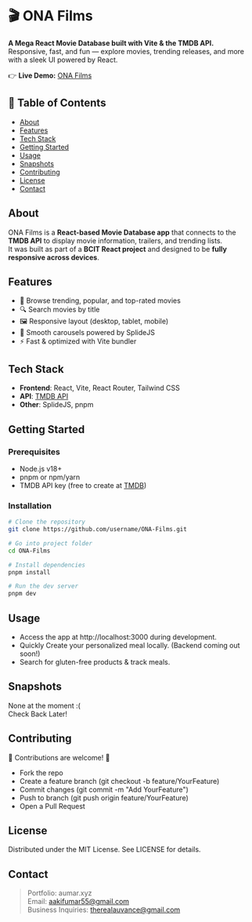 # 🎬 ONA Films  

**A Mega React Movie Database built with Vite & the TMDB API.**  
Responsive, fast, and fun — explore movies, trending releases, and more with a sleek UI powered by React. 

👉 **Live Demo:** [ONA Films](https://aumar.xyz/ONA-Films/)  

## 📖 Table of Contents
- [About](#about)
- [Features](#features)
- [Tech Stack](#tech-stack)
- [Getting Started](#getting-started)
- [Usage](#usage)
- [Snapshots](#snapshots)
- [Contributing](#contributing)
- [License](#license)
- [Contact](#contact)


## About
ONA Films is a **React-based Movie Database app** that connects to the **TMDB API** to display movie information, trailers, and trending lists.  
It was built as part of a **BCIT React project** and designed to be **fully responsive across devices**.   

## Features
- 🎥 Browse trending, popular, and top-rated movies  
- 🔍 Search movies by title  
- 🖼️ Responsive layout (desktop, tablet, mobile)  
- 🎠 Smooth carousels powered by SplideJS  
- ⚡ Fast & optimized with Vite bundler  

## Tech Stack
- **Frontend**: React, Vite, React Router, Tailwind CSS  
- **API**: [TMDB API](https://developer.themoviedb.org/docs/getting-started)  
- **Other**: SplideJS, pnpm  

## Getting Started

### Prerequisites
- Node.js v18+  
- pnpm or npm/yarn  
- TMDB API key (free to create at [TMDB](https://developer.themoviedb.org/))  

### Installation
```bash
# Clone the repository
git clone https://github.com/username/ONA-Films.git

# Go into project folder
cd ONA-Films

# Install dependencies
pnpm install

# Run the dev server
pnpm dev
```
## Usage

- Access the app at http://localhost:3000 during development.
- Quickly Create your personalized meal locally. (Backend coming out soon!)
- Search for gluten-free products & track meals.

## Snapshots
None at the moment :( <br>
Check Back Later!

## Contributing

👑 Contributions are welcome! 👑

- Fork the repo
- Create a feature branch (git checkout -b feature/YourFeature)
- Commit changes (git commit -m "Add YourFeature")
- Push to branch (git push origin feature/YourFeature)
- Open a Pull Request

## License
Distributed under the MIT License. See LICENSE for details.

## Contact
> Portfolio: aumar.xyz <br>
> Email: aakifumar55@gmail.com  <br>
> Business Inquiries: therealauvance@gmail.com
